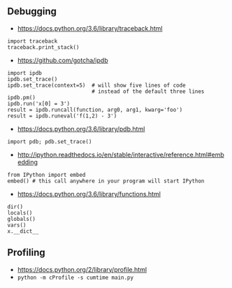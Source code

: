 ## Debugging

- https://docs.python.org/3.6/library/traceback.html

```
import traceback
traceback.print_stack()
```

- https://github.com/gotcha/ipdb

```
import ipdb
ipdb.set_trace()
ipdb.set_trace(context=5)  # will show five lines of code
                           # instead of the default three lines
ipdb.pm()
ipdb.run('x[0] = 3')
result = ipdb.runcall(function, arg0, arg1, kwarg='foo')
result = ipdb.runeval('f(1,2) - 3')
```

- https://docs.python.org/3.6/library/pdb.html

```
import pdb; pdb.set_trace()
```

- http://ipython.readthedocs.io/en/stable/interactive/reference.html#embedding

```
from IPython import embed
embed() # this call anywhere in your program will start IPython
```

- https://docs.python.org/3.6/library/functions.html

```
dir()
locals()
globals()
vars()
x.__dict__
```

## Profiling

- https://docs.python.org/2/library/profile.html
- `python -m cProfile -s cumtime main.py`
